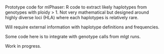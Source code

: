 Prototype code for mlPhaser: R code to extract likely haplotypes from genotypes with ploidy > 1.  Not very mathematical but designed around highly diverse loci (HLA) where each haplotypes is relatively rare.

Will require external information with haplotype definitions and frequencies.

Some code here is to integrate with genotype calls from mlgt runs.

Work in progress.

